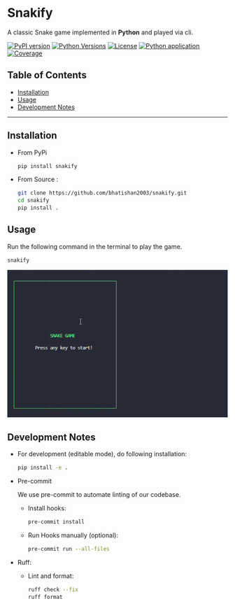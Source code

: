 # Snakify <!-- omit in toc -->

A classic Snake game implemented in **Python** and played via cli.

[![PyPI version](https://img.shields.io/pypi/v/snakify.svg?color=blue)](https://pypi.org/project/snakify/)
[![Python Versions](https://img.shields.io/pypi/pyversions/snakify.svg)](https://pypi.org/project/snakify/)
[![License](https://img.shields.io/github/license/bhatishan2003/snakify)](LICENSE)
[![Python application](https://github.com/bhatishan2003/snakify/actions/workflows/python-app.yml/badge.svg)](https://github.com/bhatishan2003/snakify/actions/workflows/python-app.yml)
[![Coverage](https://img.shields.io/codecov/c/github/bhatishan2003/snakify)](https://codecov.io/gh/bhatishan2003/snakify)

## Table of Contents <!-- omit in toc -->

- [Installation](#installation)
- [Usage](#usage)
- [Development Notes](#development-notes)

---

## Installation

-   From PyPi

    ```bash
    pip install snakify
    ```

-   From Source :

    ```bash
    git clone https://github.com/bhatishan2003/snakify.git
    cd snakify
    pip install .
    ```

## Usage

Run the following command in the terminal to play the game.

```bash
snakify
```

![Snake Game Demo](assets/demo.gif)

## Development Notes

-   For development (editable mode), do following installation:

    ```bash
    pip install -e .
    ```

-   Pre-commit

    We use pre-commit to automate linting of our codebase.

    -   Install hooks:
        ```bash
        pre-commit install
        ```
    -   Run Hooks manually (optional):
        ```bash
        pre-commit run --all-files
        ```

-   Ruff:

    -   Lint and format:
        ```bash
        ruff check --fix
        ruff format
        ```
